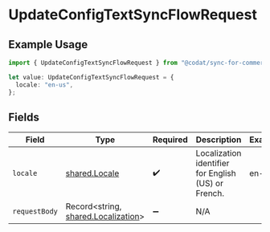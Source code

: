 # UpdateConfigTextSyncFlowRequest

## Example Usage

```typescript
import { UpdateConfigTextSyncFlowRequest } from "@codat/sync-for-commerce/sdk/models/operations";

let value: UpdateConfigTextSyncFlowRequest = {
  locale: "en-us",
};
```

## Fields

| Field                                                                             | Type                                                                              | Required                                                                          | Description                                                                       | Example                                                                           |
| --------------------------------------------------------------------------------- | --------------------------------------------------------------------------------- | --------------------------------------------------------------------------------- | --------------------------------------------------------------------------------- | --------------------------------------------------------------------------------- |
| `locale`                                                                          | [shared.Locale](../../../sdk/models/shared/locale.md)                             | :heavy_check_mark:                                                                | Localization identifier for English (US) or French.                               | en-us                                                                             |
| `requestBody`                                                                     | Record<string, [shared.Localization](../../../sdk/models/shared/localization.md)> | :heavy_minus_sign:                                                                | N/A                                                                               |                                                                                   |